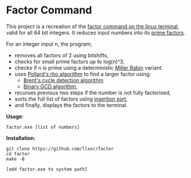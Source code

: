 # Factor Command
This project is a recreation of the [factor command on the linux terminal](https://en.wikipedia.org/wiki/Factor_(Unix)), valid for all 64 bit integers. It reduces input numbers into its [prime factors](https://en.wikipedia.org/wiki/Integer_factorization#Prime_decomposition).

For an integer input n, the program;
- removes all factors of 2 using bitshifts,
- checks for small prime factors up to log(n)^3,
- checks if n is prime using a deterministic [Miller Rabin](https://en.wikipedia.org/wiki/Miller%E2%80%93Rabin_primality_test) variant.
- uses [Pollard's rho algorithm](https://en.wikipedia.org/wiki/Pollard%27s_rho_algorithm) to find a larger factor using:
    - [Brent's cycle detection algorithm](https://en.wikipedia.org/wiki/Cycle_detection#Brent.27s_algorithm)
    - [Binary GCD algorithm](https://en.wikipedia.org/wiki/Binary_GCD_algorithm),
- recurses previous two steps if the number is not fully factorised,
- sorts the full list of factors using [insertion sort](https://en.wikipedia.org/wiki/Insertion_sort),
- and finally, displays the factors to the terminal.

**Usage**:
```
factor.exe [list of numbers]
```

**Installation**:
```
git clone https://github.com/llxor/factor
cd factor
make -B

[add factor.exe to system path]
```
